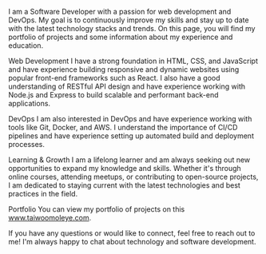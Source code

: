 I am a Software Developer with a passion for web development and DevOps. My goal is to continuously improve my skills and stay up to date with the latest technology stacks and trends. On this page, you will find my portfolio of projects and some information about my experience and education.

Web Development
I have a strong foundation in HTML, CSS, and JavaScript and have experience building responsive and dynamic websites using popular front-end frameworks such as React. I also have a good understanding of RESTful API design and have experience working with Node.js and Express to build scalable and performant back-end applications.

DevOps
I am also interested in DevOps and have experience working with tools like Git, Docker, and AWS. I understand the importance of CI/CD pipelines and have experience setting up automated build and deployment processes.

Learning & Growth
I am a lifelong learner and am always seeking out new opportunities to expand my knowledge and skills. Whether it's through online courses, attending meetups, or contributing to open-source projects, I am dedicated to staying current with the latest technologies and best practices in the field.

Portfolio
You can view my portfolio of projects on this www.taiwoomoleye.com. 

If you have any questions or would like to connect, feel free to reach out to me! I'm always happy to chat about technology and software development.
